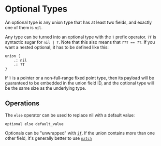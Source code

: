 # Optional Types
An optional type is any union type that has at least two fields, and exactly one of them is `nil`.

Any type can be turned into an optional type with the `?` prefix operator.
`?T` is syntactic sugar for `nil | T`.  Note that this also means that `??T == ?T`.  If you want a nested optional, it has to be defined like this:
```foot
union {
    .: nil
    .: ?T
}
```

If `T` is a pointer or a non-full-range fixed point type, then its payload will be guaranteed to be embedded in the union field ID, and the optional type will be the same size as the underlying type.

## Operations
The `else` operator can be used to replace nil with a default value:
```foot
optional else default_value
```

Optionals can be "unwrapped" with [`if`](../expr/if.md).  If the union contains more than one other field, it's generally better to use [`match`](../expr/match.md)